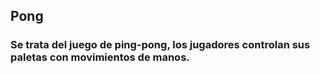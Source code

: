
## Pong 
### Se trata del juego de ping-pong, los jugadores controlan sus paletas con movimientos de manos.

